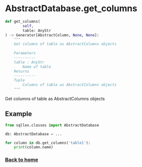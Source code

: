 # AbstractDatabase.get_columns

```python
def get_columns(
        self,
        table: AnyStr
) -> Generator[AbstractColumn, None, None]:
    """
    Get columns of table as AbstractColumns objects
    
    Parameters
    ----------
    table : AnyStr
        Name of table
    Returns
    ----------
    Tuple
        Columns of table as AbstractColumns objects
    """
```

Get columns of table as AbstractColumns objects


## Example

```python
from sqllex.classes import AbstractDatabase

db: AbstractDatabase = ...

for column in db.get_columns('table1'):
    print(column.name)
```


### [Back to home](README.md)